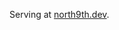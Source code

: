 <!-- Ideas:
* python iterator/iterable/generator
* how site is built
* note function
* books I'm reading
* book reviews
* kafka vs kinesis
* argo for data pipelines
* rant on why releasing quickly matters
* rant on where documentation should live
* data lakehouse explained - reference delta-lake paper
* unsolved problem - data microservices
-->

Serving at [north9th.dev](https://www.north9th.dev).

